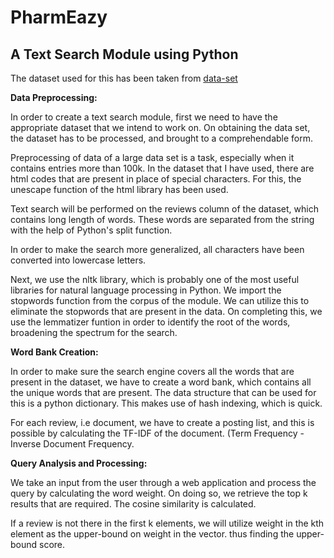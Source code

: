 # PharmEazy

## A Text Search Module using Python

The dataset used for this has been taken from [data-set](https://www.kaggle.com/jessicali9530/kuc-hackathon-winter-2018/home)


**Data Preprocessing:**


In order to create a text search module, first we need to have the appropriate dataset that we intend to work on.
On obtaining the data set, the dataset has to be processed, and brought to a comprehendable form.

Preprocessing of data of a large data set is a task, especially when it contains entries more than 100k. In the dataset that I have used, there are html codes that are present in place of special characters. For this, the unescape function of the html library has been used.

Text search will be performed  on the reviews column of the dataset, which contains long length of words. These words are separated from the string with the help of Python's split function.

In order to make the search more generalized, all characters have been converted into lowercase letters.

Next, we use the nltk library, which is probably one of the most useful libraries for natural language processing in Python. We import the stopwords function from the corpus of the module. We can utilize this to eliminate the stopwords that are present in the data. On completing this, we use the lemmatizer funtion in order to identify the root of the words, broadening the spectrum for the search. 


**Word Bank Creation:**


In order to make sure the search engine covers all the words that are present in the dataset, we have to create a word bank, which contains all the unique words that are present. The data structure that can be used for this is a python dictionary. This makes use of hash indexing, which is quick.

For each review, i.e document, we have to create a posting list, and this is possible by calculating the TF-IDF of the document.
(Term Frequency - Inverse Document Frequency.

**Query Analysis and Processing:**


We take an input from the user through a web application and process the query by calculating the word weight. On doing so, we retrieve the top k results that are required. The cosine similarity is calculated.

 If a review is not there in the first k elements, we will utilize weight in the kth element as the upper-bound on weight in the vector. thus finding the upper-bound score.
